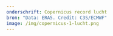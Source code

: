 ```yaml
---
onderschrift: Copernicus record lucht
bron: "Data: ERA5. Credit: C3S/ECMWF"
image: /img/copernicus-1-lucht.png
---
```

